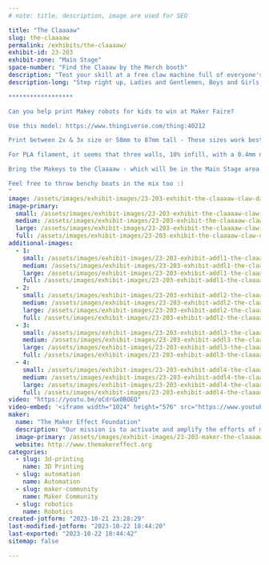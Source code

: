 ```yaml
---
# note: title, description, image are used for SEO

title: "The Claaaaw"
slug: the-claaaaw
permalink: /exhibits/the-claaaaw/
exhibit-id: 23-203
exhibit-zone: "Main Stage"
space-number: "Find the Claaaw by the Merch booth"
description: "Test your skill at a free claw machine full of everyone's favorite mascot, Makey!"
description-long: "Step right up, Ladies and Gentlemen, Boys and Girls, Children of All Ages!  Test your skill at The Claaaaw!  Do you have what it takes to successfully pluck a 3d printed Makey from this marvelous machine?  Stop by and give it a try!

******************

Can you help print Makey robots for kids to win at Maker Faire? 

Use this model: https://www.thingiverse.com/thing:40212

Print between 2x & 3x size or 58mm to 87mm tall - These sizes work best with the claw. Bigger is POSSIBLE, but very difficult...

For PLA filament, it seems that three walls, 10% infill, with a 0.4mm nozzle works well. Not all filaments are created equal, so before printing many, print one at 58mm (2x) and drop it to see if breaks. The arm joints are typically the weak spot. 

Bring the Makeys to the Claaaaw - which will be in the Main Stage area by the Merch booth - Thank you!

Feel free to throw benchy boats in the mix too :)
"
image: /assets/images/exhibit-images/23-203-exhibit-the-claaaaw-claw-dark-large.jpg
image-primary: 
  small: /assets/images/exhibit-images/23-203-exhibit-the-claaaaw-claw-dark-small.jpg
  medium: /assets/images/exhibit-images/23-203-exhibit-the-claaaaw-claw-dark-medium.jpg
  large: /assets/images/exhibit-images/23-203-exhibit-the-claaaaw-claw-dark-large.jpg
  full: /assets/images/exhibit-images/23-203-exhibit-the-claaaaw-claw-dark-full.jpg
additional-images: 
  - 1:
    small: /assets/images/exhibit-images/23-203-exhibit-addl1-the-claaaaw-claw-light-small.jpg
    medium: /assets/images/exhibit-images/23-203-exhibit-addl1-the-claaaaw-claw-light-medium.jpg
    large: /assets/images/exhibit-images/23-203-exhibit-addl1-the-claaaaw-claw-light-large.jpg
    full: /assets/images/exhibit-images/23-203-exhibit-addl1-the-claaaaw-claw-light-full.jpg
  - 2:
    small: /assets/images/exhibit-images/23-203-exhibit-addl2-the-claaaaw-claw-topper-small.jpg
    medium: /assets/images/exhibit-images/23-203-exhibit-addl2-the-claaaaw-claw-topper-medium.jpg
    large: /assets/images/exhibit-images/23-203-exhibit-addl2-the-claaaaw-claw-topper-large.jpg
    full: /assets/images/exhibit-images/23-203-exhibit-addl2-the-claaaaw-claw-topper-full.jpg
  - 3:
    small: /assets/images/exhibit-images/23-203-exhibit-addl3-the-claaaaw-got-it-small.jpg
    medium: /assets/images/exhibit-images/23-203-exhibit-addl3-the-claaaaw-got-it-medium.jpg
    large: /assets/images/exhibit-images/23-203-exhibit-addl3-the-claaaaw-got-it-large.jpg
    full: /assets/images/exhibit-images/23-203-exhibit-addl3-the-claaaaw-got-it-full.jpg
  - 4:
    small: /assets/images/exhibit-images/23-203-exhibit-addl4-the-claaaaw-prize-door-small.jpg
    medium: /assets/images/exhibit-images/23-203-exhibit-addl4-the-claaaaw-prize-door-medium.jpg
    large: /assets/images/exhibit-images/23-203-exhibit-addl4-the-claaaaw-prize-door-large.jpg
    full: /assets/images/exhibit-images/23-203-exhibit-addl4-the-claaaaw-prize-door-full.jpg
video: "https://youtu.be/oCdrGx0BOEQ"
video-embed: '<iframe width="1024" height="576" src="https://www.youtube.com/embed/oCdrGx0BOEQ?feature=oembed" frameborder="0" allow="accelerometer; autoplay; clipboard-write; encrypted-media; gyroscope; picture-in-picture; web-share" allowfullscreen title="Help 3D-print Makey Robots for Kids to Win at Maker Faire Orlando!"></iframe>'
maker: 
  name: "The Maker Effect Foundation"
  description: "Our mission is to activate and amplify the efforts of makers as they learn, build and work together in their communities."
  image-primary: /assets/images/exhibit-images/23-203-maker-the-claaaaw-maker-effect-foundation-logo-red-medium.png
  website: http://www.themakereffect.org
categories: 
  - slug: 3d-printing
    name: 3D Printing
  - slug: automation
    name: Automation
  - slug: maker-community
    name: Maker Community
  - slug: robotics
    name: Robotics
created-jotform: "2023-10-21 23:28:29"
last-modified-jotform: "2023-10-22 18:44:20"
last-exported: "2023-10-22 18:44:42"
sitemap: false

---
```

